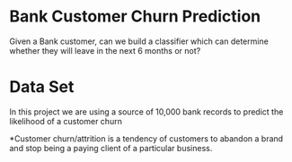 # Bank Customer Churn Prediction
 Given a Bank customer, can we build a classifier which can determine whether they will leave in the next 6 months or not?

# Data Set
In this project we are using a source of 10,000 bank records to predict the likelihood of a customer churn

*Customer churn/attrition is a tendency of customers to abandon a brand and stop being a paying client of a particular business. 
